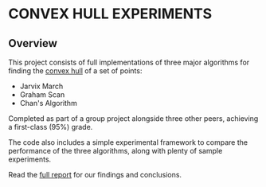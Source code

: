 # CONVEX HULL EXPERIMENTS

## Overview

This project consists of full implementations of three major algorithms for finding the [convex hull](https://en.wikipedia.org/wiki/Convex_hull) of a set of points:

- Jarvix March
- Graham Scan
- Chan's Algorithm

Completed as part of a group project alongside three other peers, achieving a first-class (95%) grade.

The code also includes a simple experimental framework to compare the performance of the three algorithms, along with plenty of sample experiments.

Read the [full report](experiments_and_findings.pdf) for our findings and conclusions.
